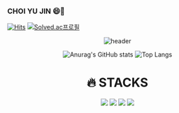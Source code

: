 ### CHOI YU JIN 😄👋

[![Hits](https://hits.seeyoufarm.com/api/count/incr/badge.svg?url=https%3A%2F%2Fgithub.com%2Fgjbae1212%2Fhit-counter&count_bg=%237CC49A&title_bg=%23555555&icon=&icon_color=%23E7E7E7&title=hits&edge_flat=false)](https://hits.seeyoufarm.com)
[![Solved.ac프로필](http://mazassumnida.wtf/api/mini/generate_badge?boj=yujin4641)](https://solved.ac/yujin4641)

<div align=center> 
 
![header](https://capsule-render.vercel.app/api?type=cylinder&text=welcome!&color=7CC49A&fontColor=ffffff&fontSize=70&animation=fadeIn&fontAlignY=55)
 
![Anurag's GitHub stats](https://github-readme-stats.vercel.app/api?username=yujinchoi20&hide=prs&show_icons=true&theme=gruvbox_light#gh-light-mode-only)
![Top Langs](https://github-readme-stats.vercel.app/api/top-langs/?username=yujinchoi20&layout=compact&theme=vue)

</div>

<div align=center><h1>🔥 STACKS</h1></div>

<div align=center> 
  <img src="https://img.shields.io/badge/java-6FBDF0?style=for-the-badge&&logo=java&logoColor=white"> 
  <img src="https://img.shields.io/badge/spring-7CC49A?style=for-the-badge&logo=spring&logoColor=white"> 
  <img src="https://img.shields.io/badge/github-181717?style=for-the-badge&logo=github&logoColor=white">
 <img src="https://img.shields.io/badge/mysql-4479A1?style=for-the-badge&logo=MySQL&logoColor=white">
</div>
